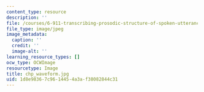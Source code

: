 ```yaml
---
content_type: resource
description: ''
file: /courses/6-911-transcribing-prosodic-structure-of-spoken-utterances-with-tobi-january-iap-2006/1d8e98367c9614454a3af38082844c31_chp_waveform.jpg
file_type: image/jpeg
image_metadata:
  caption: ''
  credit: ''
  image-alt: ''
learning_resource_types: []
ocw_type: OCWImage
resourcetype: Image
title: chp_waveform.jpg
uid: 1d8e9836-7c96-1445-4a3a-f38082844c31
---
```

